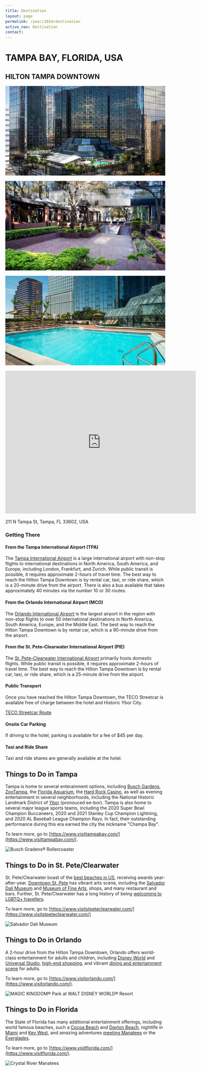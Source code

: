 ```yaml
---
title: Destination
layout: page
permalink: /year/2024/destination
active_nav: Destination
contact: 
---
```



# TAMPA BAY, FLORIDA, USA
## HILTON TAMPA DOWNTOWN

<p>
  <img src="assets/photos/hilton/outdoor.jpg" />
</p>
<p>
  <img src="assets/photos/hilton/courtyard.jpg" /> 
</p>
<p>
  <img src="assets/photos/hilton/pool.jpg" />
</p>

<iframe src="https://www.google.com/maps/embed/v1/place?q=Hilton+Tampa+Downtown,+5500+Gulf+Blvd,+St.+Pete+Beach,+FL+33706,+USA&key=AIzaSyBFw0Qbyq9zTFTd-tUY6dZWTgaQzuU17R8" width="600" height="450" style="border:0;" allowfullscreen="" loading="lazy" referrerpolicy="no-referrer-when-downgrade"></iframe>

211 N Tampa St, Tampa, FL 33602, USA

### Getting There

#### From the Tampa International Airport (TPA)

The [Tampa International Airport](https://www.orlandoairports.net/) is a large international airport with non-stop flights to international destinations in North America, South America, and Europe, including London, Frankfurt, and Zurich. While public transit is possible, it requires approximate 2-hours of travel time. The best way to reach the Hilton Tampa Downtown is by rental car, taxi, or ride share, which is a 20-minute drive from the airport. There is also a bus available that takes approximately 40 minutes via the number 10 or 30 routes.


#### From the Orlando International Airport (MCO)

The [Orlando International Airport](https://www.orlandoairports.net/) is the largest airport in the region with non-stop flights to over 50 international destinations in North America, South America, Europe, and the Middle East. The best way to reach the Hilton Tampa Downtown is by rental car, which is a 90-minute drive from the airport. 


#### From the St. Pete–Clearwater International Airport (PIE)

The [St. Pete–Clearwater International Airport](https://fly2pie.com/) primarily hosts domestic flights. While public transit is possible, it requires approximate 2-hours of travel time. The best way to reach the Hilton Tampa Downtown is by rental car, taxi, or ride share, which is a 25-minute drive from the airport. 


#### Public Transport

Once you have reached the Hilton Tampa Downtown, the TECO Streetcar is available free of charge between the hotel and Historic Ybor City.

[TECO Streetcar Route](http://www.tecolinestreetcar.org/assets/maps/Downtown%20STREETCAR%20Map%20(Website%2001-2024).pdf)

#### Onsite Car Parking

If driving to the hotel, parking is available for a fee of $45 per day.

#### Taxi and Ride Share

Taxi and ride shares are generally available at the hotel.



## Things to Do in Tampa

Tampa is home to several enterainment options, including [Busch Gardens](https://www.visittampabay.com/listings/busch-gardens-tampa-bay/1824/), [ZooTampa](https://www.visittampabay.com/listings/zootampa-at-lowry-park/8011/), the [Florida Aquarium](https://www.visittampabay.com/listings/the-florida-aquarium/3048/), the [Hard Rock Casino](https://www.visittampabay.com/listings/seminole-hard-rock-hotel-%26-casino-tampa/3843/), as well as evening entertainment in several neighborhoods, including the National Historic Landmark District of [Ybor](https://www.visittampabay.com/listings/centro-ybor/7274/) (pronouced ee-bor). Tampa is also home to several major league sports teams, including the 2020 Super Bowl Champion Buccaneers, 2020 and 2021 Stanley Cup Champion Lightning, and 2020 AL Baseball League Champion Rays. In fact, their outstanding performance during this era earned the city the nickname "Champa Bay". 

To learn more, go to [https://www.visittampabay.com/](https://www.visittampabay.com/).

![Busch Gradens® Rollercoaster](https://assets.simpleviewinc.com/simpleview/image/upload/c_fill,h_726,q_75,w_1920/v1/clients/tampabay/BUSCH_GARDENS_TAMPA_BAY_CHEETAH_HUNT_03_1__1006b815-5d71-4e0e-8126-c056dbb26c60.jpg)



## Things to Do in St. Pete/Clearwater


St. Pete/Clearwater boast of the [best beaches in US](https://www.visitstpeteclearwater.com/things-to-do/beaches), receiving awards year-after-year. [Downtown St. Pete](https://www.visitstpeteclearwater.com/central-ave) has vibrant arts scene, including the [Salvador Dalí Museum](https://www.visitstpeteclearwater.com/profile/dali-museum/138446) and [Museum of Fine Arts](https://www.visitstpeteclearwater.com/things-to-do/arts#:~:text=collection%20at%20the-,Museum%20of%20Fine%20Arts,-and%20gorgeous%20glass), shops, and many restaurant and bars. Further, St. Pete/Clearwater has a long history of being [welcoming to LGBTQ+ travellers](https://www.visitstpeteclearwater.com/lgbtq-travel).

To learn more, go to [https://www.visitstpeteclearwater.com/](https://www.visitstpeteclearwater.com/)

![Salvador Dalí Museum](https://www.visitstpeteclearwater.com/sites/default/files/styles/large_horizontal_wide/public/listing_images/stpetersburg-dali-museum-exterior-hero_83A34606-B5B1-1BE8-6F1EB560E8378FD7-83a3454aa40309b_83a348b8-aecf-08c9-ffde65dec890bf31.jpg?h=c12e0b96&itok=oInXwtHu)


## Things to Do in Orlando

A 2-hour drive from the Hilton Tampa Downtown, Orlando offers world-class entertainment for adults and children, including [Disney World](https://www.visitorlando.com/things-to-do/theme-parks/walt-disney-world-resort/) and [Universal Studio](https://www.visitorlando.com/things-to-do/theme-parks/universal-orlando-resort/), [high-end shopping](https://www.visitorlando.com/things-to-do/shopping/), and vibrant [dining and entertainment scene](https://www.visitorlando.com/things-to-do/eat-drink/) for adults.

To learn more, go to [https://www.visitorlando.com/](https://www.visitorlando.com/).

![MAGIC KINGDOM® Park at WALT DISNEY WORLD® Resort](https://assets.simpleviewinc.com/simpleview/image/upload/c_fill,f_webp,g_xy_center,h_500,q_75,w_1400,x_5100,y_4862/v1/clients/orlandofl/8731_castle_landing_page_image_nu_2a8f8e6a-a1f9-45fd-8eca-596c92d04a7c.jpg)

## Things to Do in Florida

The State of Florida has many additional entertainment offerings, including world famous beaches, such a [Cocoa Beach](https://www.visitflorida.com/beaches/popular/cocoa-beach/) and [Dayton Beach](https://www.visitflorida.com/beaches/popular/daytona-beach/), nightlife in [Miami](https://www.visitflorida.com/places-to-go/southeast/#:~:text=Nature%20Center.-,Miami,-Ever%20the%20melting) and [Key West](https://www.visitflorida.com/places-to-go/southeast/key-west/), and amazing adventures [meeting Manatees](https://www.visitflorida.com/things-to-do/outdoors-and-adventure/wildlife/manatees/) or the [Everglades](https://www.visitflorida.com/things-to-do/outdoors-and-adventure/parks/everglades-national-park/).

To learn more, go to [https://www.visitflorida.com/](https://www.visitflorida.com/).

![Crystal River Manatees](https://assets.simpleviewinc.com/simpleview/image/upload/c_fill,f_avif,g_xy_center,h_500,q_55,w_1170,x_716,y_377/v1/clients/visitflorida/VISIT_FLORIDA_Backgrounds_Crystal_River_Manatees_e11b784c-0c27-41b5-9475-9859b9a80da5.jpg)

 
